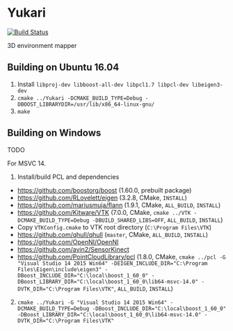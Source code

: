 # Yukari

[![Build Status](https://travis-ci.com/DanNixon/Yukari.svg?token=hEeXj1er91qf6vBmhf9x&branch=master)](https://travis-ci.com/DanNixon/Yukari)

3D environment mapper

## Building on Ubuntu 16.04

1. Install `libproj-dev libboost-all-dev libpcl1.7 libpcl-dev libeigen3-dev`
2. `cmake ../Yukari -DCMAKE_BUILD_TYPE=Debug -DBOOST_LIBRARYDIR=/usr/lib/x86_64-linux-gnu/`
3. `make`

## Building on Windows

TODO

For MSVC 14.

1. Install/build PCL and dependencies
  - https://github.com/boostorg/boost (1.60.0, prebuilt package)
  - https://github.com/RLovelett/eigen (3.2.8, CMake, `INSTALL`)
  - https://github.com/mariusmuja/flann (1.9.1, CMake, `ALL_BUILD`, `INSTALL`)
  - https://github.com/Kitware/VTK (7.0.0, CMake, `cmake ../VTK -DCMAKE_BUILD_TYPE=Debug -DBUILD_SHARED_LIBS=OFF`, `ALL_BUILD`, `INSTALL`)
  - Copy `VTKConfig.cmake` to VTK root directory (`C:\Program Files\VTK`)
  - https://github.com/qhull/qhull (`master`, CMake, `ALL_BUILD`, `INSTALL`)
  - https://github.com/OpenNI/OpenNI
  - https://github.com/avin2/SensorKinect
  - https://github.com/PointCloudLibrary/pcl (1.8.0, CMake, `cmake ../pcl -G "Visual Studio 14 2015 Win64" -DEIGEN_INCLUDE_DIR="C:\Program Files\Eigen\include\eigen3" -DBoost_INCLUDE_DIR="C:\local\boost_1_60_0" -DBoost_LIBRARY_DIR="C:\local\boost_1_60_0\lib64-msvc-14.0" -DVTK_DIR="C:\Program Files\VTK"`, `ALL_BUILD`, `INSTALL`)
2. `cmake ../Yukari -G "Visual Studio 14 2015 Win64" -DCMAKE_BUILD_TYPE=Debug -DBoost_INCLUDE_DIR="C:\local\boost_1_60_0" -DBoost_LIBRARY_DIR="C:\local\boost_1_60_0\lib64-msvc-14.0" -DVTK_DIR="C:\Program Files\VTK"`
